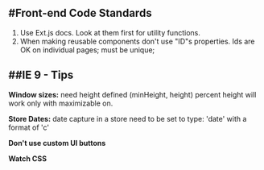 #Front-end Code Standards
----

1. Use Ext.js docs.  Look at them first for utility functions.  
2. When making reusable components don't use "ID"s properties. Ids are OK on individual pages; must be unique;   



##IE 9 - Tips
----

**Window sizes:** need height defined (minHeight, height) percent height will work only with maximizable on.

**Store Dates:** date capture in a store need to be set to type: 'date' with a format of 'c'

**Don't use custom UI buttons**

**Watch CSS**

